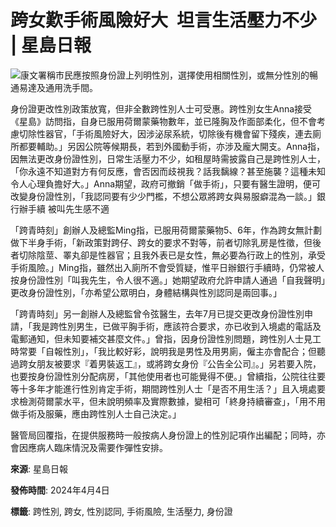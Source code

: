 # 跨女歎手術風險好大 坦言生活壓力不少 | 星島日報

![康文署稱巿民應按照身份證上列明性別，選擇使用相關性別，或無分性別的暢通易達及通用洗手間。](https://image.stheadline.com/f/680p0/0x0/100/none/7eeede8d5cbca03deae33f48b0075b38/stheadline/news_res/2024/04/04/33247/i_src_601511673.jpg)

身份證更改性別政策放寬，但非全數跨性別人士可受惠。跨性別女生Anna接受《星島》訪問指，自身已服用荷爾蒙藥物數年，並已隆胸及作面部柔化，但不會考慮切除性器官，「手術風險好大，因涉泌尿系統，切除後有機會留下殘疾，連去廁所都要輔助。」另因公院等候期長，若到外國動手術，亦涉及龐大開支。Anna指，因無法更改身份證性別，日常生活壓力不少，如租屋時需披露自己是跨性別人士，「你永遠不知道對方有何反應，會否因而歧視我？話我黐線？甚至施襲？這種未知令人心理負擔好大。」Anna期望，政府可撤銷「做手術」，只要有醫生證明，便可改變身份證性別，「我認同要有少少門檻，不想公眾將跨女與易服癖混為一談。」銀行辦手續 被叫先生感不適

「跨青時刻」創辦人及總監Ming指，已服用荷爾蒙藥物5、6年，作為跨女無計劃做下半身手術，「新政策對跨仔、跨女的要求不對等，前者切除乳房是性徵，但後者切除陰莖、睪丸卻是性器官；且我外表已是女性，無必要為行政上的性別，承受手術風險。」Ming指，雖然出入廁所不會受質疑，惟平日辦銀行手續時，仍常被人按身份證性別「叫我先生，令人很不適。」她期望政府允許申請人通過「自我聲明」更改身份證性別，「亦希望公眾明白，身體結構與性別認同是兩回事。」

「跨青時刻」另一創辦人及總監曾令弦醫生，去年7月已提交更改身份證性別申請，「我是跨性別男生，已做平胸手術，應該符合要求，亦已收到入境處的電話及電郵通知，但未知要補交甚麼文件。」曾指，因身份證性別問題，跨性別人士見工時常要「自報性別」，「我比較好彩，說明我是男性及用男廁，僱主亦會配合；但聽過跨女朋友被要求『着男裝返工』，或將跨女身份『公告全公司』。」另若要入院，也要按身份證性別分配病房，「其他使用者也可能覺得不便。」曾續指，公院往往要等十多年才能進行性別肯定手術，期間跨性別人士「是否不用生活？」且入境處要求檢測荷爾蒙水平，但未說明頻率及實際數據，變相可「終身持續審查」，「用不用做手術及服藥，應由跨性別人士自己決定。」

醫管局回覆指，在提供服務時一般按病人身份證上的性別記項作出編配；同時，亦會因應病人臨床情況及需要作彈性安排。

**來源**: 星島日報  

**發佈時間**: 2024年4月4日  

**標籤**: 跨性別, 跨女, 性別認同, 手術風險, 生活壓力, 身份證